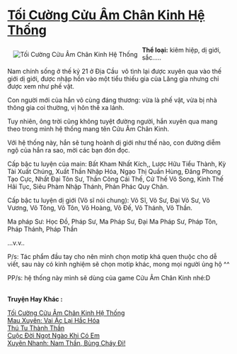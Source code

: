 <a href="https://utruyen.com/truyen/toi-cuong-cuu-am-chan-kinh-he-thong/19105/" title="Tối Cường Cửu Âm Chân Kinh Hệ Thống"><h1>Tối Cường Cửu Âm Chân Kinh Hệ Thống</h1></a><div style="display:table"><img align="right" style="float: left; padding: 10px;" src="https://utruyen.com/images/story/200x260/toi-cuong-cuu-am-chan-kinh-he-thong.jpg" alt="Tối Cường Cửu Âm Chân Kinh Hệ Thống"><b>Thể loại:</b> kiêm hiệp, dị giới, sắc.....<p></p>Nam chính sống ở thế kỷ 21 ở Địa Cầu  vô tình lại được xuyên qua vào thế giới dị giới, được nhập hồn vào một tiểu thiếu gia của Lăng gia nhưng chỉ được xem như phế vật.<p></p>Con người mới của hắn vô cùng đáng thương: vừa là phế vật, vừa bị nhà thông gia coi thường, vị hôn thê xa lánh.<p></p>Tuy nhiên, ông trời cũng không tuyệt đường người, hắn xuyên qua mang theo trong mình hệ thống mang tên Cửu Âm Chân Kinh.<p></p>Với hệ thống này, hắn sẽ tung hoành dị giới như thế nào, con đường diễm ngộ của hắn ra sao, mời các bạn đón đọc.<p></p>Cấp bậc tu luyện của main: Bất Kham Nhất Kích,, Lược Hữu Tiểu Thành, Kỳ Tài Xuất Chúng, Xuất Thần Nhập Hóa, Ngạo Thị Quần Hùng, Đăng Phong Tạo Cực, Nhất Đại Tôn Sư, Thần Công Cái Thế, Cử Thế Vô Song, Kinh Thế Hãi Tục, Siêu Phàm Nhập Thánh, Phản Phác Quy Chân.<p></p>Cấp bậc tu luyện dị giới (Võ sĩ nói chung): Võ Sĩ, Võ Sư, Đại Võ Sư, Võ Vương, Võ Tông, Võ Tôn, Võ Hoàng, Võ Đế, Võ Thánh, Võ Thần.<p></p>Ma pháp Sư: Học Đồ, Pháp Sư, Ma Pháp Sư, Đại Ma Pháp Sư, Pháp Tôn, Pháp Thánh, Pháp Thần<p></p>...v.v..<p></p>P/s: Tác phẩm đầu tay cho nên mình chọn motip khá quen thuộc cho dễ viết, sau này có kinh nghiệm sẽ chọn motip khác, mong mọi người ủng hộ ^^<p></p>PP/s: hệ thống này mình sẽ dùng của game Cửu Âm Chân Kinh nhé:D</div><p><br><b>Truyện Hay Khác :</b></p><a href="https://utruyen.com/truyen/toi-cuong-cuu-am-chan-kinh-he-thong/19105/" alt="Tối Cường Cửu Âm Chân Kinh Hệ Thống">Tối Cường Cửu Âm Chân Kinh Hệ Thống</a><br/><a href="https://utruyen.com/truyen/mau-xuyen-vai-ac-lai-hac-hoa/17441/" alt="Mau Xuyên: Vai Ác Lại Hắc Hóa">Mau Xuyên: Vai Ác Lại Hắc Hóa</a><br/><a href="https://github.com/quanluxury/ngontinh_top100/tree/master/truyenhay/17558" alt="Thú Tu Thành Thần">Thú Tu Thành Thần</a><br/><a href="https://github.com/quanluxury/ngontinh_top100/tree/master/truyenhay/19199" alt="Cuộc Đời Ngọt Ngào Khi Có Em">Cuộc Đời Ngọt Ngào Khi Có Em</a><br/><a href="https://www.google.kr/url?q=https%3A%2F%2Futruyen.com%2Ftruyen%2Fxuyen-nhanh-nam-than-bung-chay-di%2F17066%2F" alt="Xuyên Nhanh: Nam Thần, Bùng Cháy Đi!">Xuyên Nhanh: Nam Thần, Bùng Cháy Đi!</a><br/>
